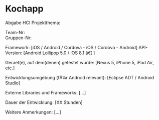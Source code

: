 # Kochapp
Abgabe HCI
Projektthema:				

Team-Nr:		
Gruppen-Nr:			

Framework:		[iOS / Android / Cordova - iOS / Cordova - Android]
API-Version:	[Android Lollipop 5.0 / iOS 8.1 â€¦ ]

Geraet(e), auf dem(denen) getestet wurde:
[Nexus 5, iPhone 5, iPad Air, etc.]

Entwicklungsumgebung (fÃ¼r Android relevant):
[Eclipse ADT / Android Studio] 

Externe Libraries und Frameworks:
[...]

Dauer der Entwicklung:
[XX Stunden]

Weitere Anmerkungen:
[...]
